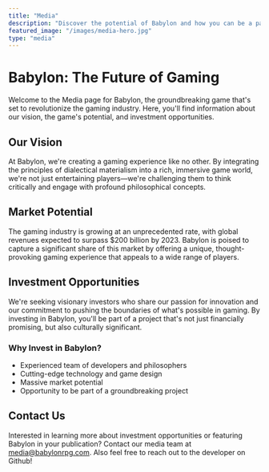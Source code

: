 ```yaml
---
title: "Media"
description: "Discover the potential of Babylon and how you can be a part of its success"
featured_image: "/images/media-hero.jpg"
type: "media"
---
```


# Babylon: The Future of Gaming

Welcome to the Media page for Babylon, the groundbreaking game that's set to revolutionize the gaming industry. Here, you'll find information about our vision, the game's potential, and investment opportunities.

## Our Vision

At Babylon, we're creating a gaming experience like no other. By integrating the principles of dialectical materialism into a rich, immersive game world, we're not just entertaining players—we're challenging them to think critically and engage with profound philosophical concepts.

## Market Potential

The gaming industry is growing at an unprecedented rate, with global revenues expected to surpass $200 billion by 2023. Babylon is poised to capture a significant share of this market by offering a unique, thought-provoking gaming experience that appeals to a wide range of players.

## Investment Opportunities

We're seeking visionary investors who share our passion for innovation and our commitment to pushing the boundaries of what's possible in gaming. By investing in Babylon, you'll be part of a project that's not just financially promising, but also culturally significant.

### Why Invest in Babylon?

- Experienced team of developers and philosophers
- Cutting-edge technology and game design
- Massive market potential
- Opportunity to be part of a groundbreaking project

## Contact Us

Interested in learning more about investment opportunities or featuring Babylon in your publication? Contact our media team at [media@babylonrpg.com](mailto:media@babylonrpg.com). Also feel free to reach out to the developer on Github!
